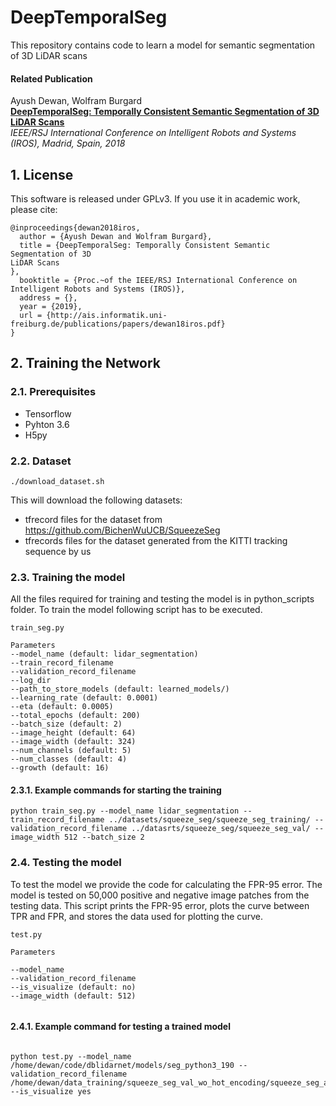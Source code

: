 # DeepTemporalSeg

This repository contains code to learn a model for semantic segmentation of 3D LiDAR scans 
#### Related Publication

Ayush Dewan, Wolfram Burgard  
**[DeepTemporalSeg: Temporally Consistent Semantic Segmentation of 3D
LiDAR Scans](http://ais.informatik.uni-freiburg.de/publications/papers/dewan18iros.pdf)**  
*IEEE/RSJ International Conference on Intelligent Robots and Systems (IROS), Madrid, Spain, 2018*  

## 1. License

This software is released under GPLv3. If you use it in academic work, please cite:

```
@inproceedings{dewan2018iros,
  author = {Ayush Dewan and Wolfram Burgard},
  title = {DeepTemporalSeg: Temporally Consistent Semantic Segmentation of 3D
LiDAR Scans 
},
  booktitle = {Proc.~of the IEEE/RSJ International Conference on Intelligent Robots and Systems (IROS)},
  address = {},
  year = {2019},
  url = {http://ais.informatik.uni-freiburg.de/publications/papers/dewan18iros.pdf}
}
```


## 2. Training the Network 

### 2.1. Prerequisites

* Tensorflow
* Pyhton 3.6
* H5py

### 2.2. Dataset

```
./download_dataset.sh

```

This will download the following datasets:
* tfrecord files for the dataset from https://github.com/BichenWuUCB/SqueezeSeg
* tfrecords files for the dataset generated from the KITTI tracking sequence by us
### 2.3. Training the model
All the files required for training and testing the model is in python_scripts folder. To train the model following script has to be executed.

```
train_seg.py 

Parameters
--model_name (default: lidar_segmentation)
--train_record_filename
--validation_record_filename
--log_dir
--path_to_store_models (default: learned_models/)
--learning_rate (default: 0.0001)
--eta (default: 0.0005)
--total_epochs (default: 200)
--batch_size (default: 2)
--image_height (default: 64)
--image_width (default: 324)
--num_channels (default: 5)
--num_classes (default: 4)
--growth (default: 16)

```


#### 2.3.1. Example commands for starting the training 

```
python train_seg.py --model_name lidar_segmentation --train_record_filename ../datasets/squeeze_seg/squeeze_seg_training/ --validation_record_filename ../datasrts/squeeze_seg/squeeze_seg_val/ --image_width 512 --batch_size 2
```

### 2.4. Testing the model
To test the model we provide the code for calculating the FPR-95 error. The model is tested on 50,000 positive and negative image patches from the testing data. This script prints the FPR-95 error, plots the curve between TPR and FPR, and stores the data used for plotting the curve.

```
test.py 

Parameters

--model_name 
--validation_record_filename
--is_visualize (default: no)
--image_width (default: 512)


```

#### 2.4.1. Example command for testing a trained model
```

python test.py --model_name /home/dewan/code/dblidarnet/models/seg_python3_190 --validation_record_filename /home/dewan/data_training/squeeze_seg_val_wo_hot_encoding/squeeze_seg_all_classes_validation_wo_hot_encoding.records --is_visualize yes

```






